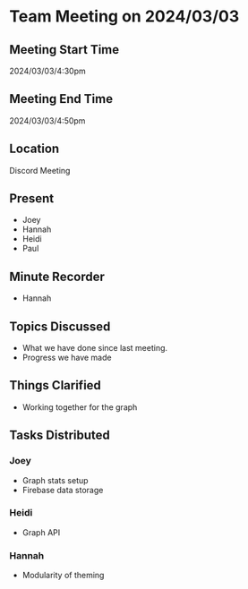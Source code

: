 # Team Meeting on 2024/03/03
## Meeting Start Time
2024/03/03/4:30pm
## Meeting End Time
2024/03/03/4:50pm
## Location
Discord Meeting
## Present
- Joey 
- Hannah
- Heidi
- Paul
## Minute Recorder
- Hannah 
## Topics Discussed 
- What we have done since last meeting.
- Progress we have made
## Things Clarified
- Working together for the graph
## Tasks Distributed
### Joey
- Graph stats setup
- Firebase data storage
### Heidi
- Graph API 
### Hannah
- Modularity of theming






